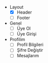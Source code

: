 - Layout
    - [x] Header
    - [ ] Footer

- Genel
    - [ ] Üye Ol
    - [ ] Üye Girişi

- Profilim
    - [ ] Profil Bilgileri
    - [ ] Şifre Değiştir
    - [ ] Mesajlarım